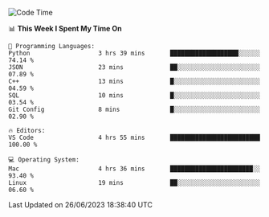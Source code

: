 
<!--START_SECTION:waka-->
![Code Time](http://img.shields.io/badge/Code%20Time-735%20hrs%2048%20mins-blue)

📊 **This Week I Spent My Time On** 

```text
💬 Programming Languages: 
Python                   3 hrs 39 mins       ███████████████████░░░░░░   74.14 % 
JSON                     23 mins             ██░░░░░░░░░░░░░░░░░░░░░░░   07.89 % 
C++                      13 mins             █░░░░░░░░░░░░░░░░░░░░░░░░   04.59 % 
SQL                      10 mins             █░░░░░░░░░░░░░░░░░░░░░░░░   03.54 % 
Git Config               8 mins              █░░░░░░░░░░░░░░░░░░░░░░░░   02.90 % 

🔥 Editors: 
VS Code                  4 hrs 55 mins       █████████████████████████   100.00 % 

💻 Operating System: 
Mac                      4 hrs 36 mins       ███████████████████████░░   93.40 % 
Linux                    19 mins             ██░░░░░░░░░░░░░░░░░░░░░░░   06.60 % 
```


 Last Updated on 26/06/2023 18:38:40 UTC
<!--END_SECTION:waka-->

